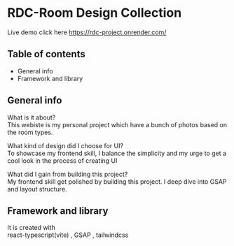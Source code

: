 # RDC-Room Design Collection
Live demo click here https://rdc-project.onrender.com/

## Table of contents
* General info
* Framework and library

## General info
What is it about? \
    This webiste is my personal project which have a bunch of photos based on the room types. 

What kind of design did I choose for UI? \
   To showcase my frontend skill, I balance the simplicity and my urge to get a cool look in the process of creating UI

What did I gain from building this project? \
    My frontend skill get polished by building this project. I deep dive into GSAP and layout structure.
## Framework and library

It is created with \
react-typescript(vite) , GSAP , tailwindcss 



 
